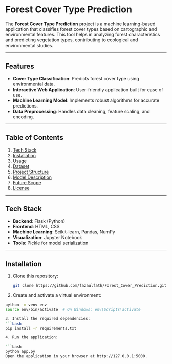 # Forest Cover Type Prediction

The **Forest Cover Type Prediction** project is a machine learning-based application that classifies forest cover types based on cartographic and environmental features. This tool helps in analyzing forest characteristics and predicting vegetation types, contributing to ecological and environmental studies.

---

## Features

- **Cover Type Classification**: Predicts forest cover type using environmental data.
- **Interactive Web Application**: User-friendly application built for ease of use.
- **Machine Learning Model**: Implements robust algorithms for accurate predictions.
- **Data Preprocessing**: Handles data cleaning, feature scaling, and encoding.

---

## Table of Contents

1. [Tech Stack](#tech-stack)
2. [Installation](#installation)
3. [Usage](#usage)
4. [Dataset](#dataset)
5. [Project Structure](#project-structure)
6. [Model Description](#model-description)
7. [Future Scope](#future-scope)
8. [License](#license)

---

## Tech Stack

- **Backend**: Flask (Python)
- **Frontend**: HTML, CSS
- **Machine Learning**: Scikit-learn, Pandas, NumPy
- **Visualization**: Jupyter Notebook
- **Tools**: Pickle for model serialization

---

## Installation

1. Clone this repository:
   ```bash
   git clone https://github.com/fazaulfath/Forest_Cover_Prediction.git

2. Create and activate a virtual environment:
  ```bash
  python -m venv env
  source env/bin/activate  # On Windows: env\Scripts\activate

3. Install the required dependencies:
  ```bash
  pip install -r requirements.txt

4. Run the application:

  ```bash
  python app.py
  Open the application in your browser at http://127.0.0.1:5000.
